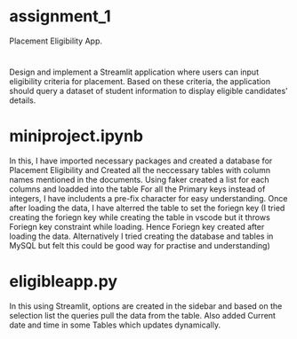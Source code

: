 # assignment_1
Placement Eligibility App. 
#
Design and implement a Streamlit application where users can input eligibility criteria for placement. Based on these criteria, the application should query a dataset of student information to display eligible candidates' details.
# miniproject.ipynb
In this, I have imported necessary packages and created a database for Placement Eligibility and Created all the neccessary tables with column names mentioned in the documents.
Using faker created a list for each columns and loadded into the table
For all the Primary keys instead of integers, I have includents a pre-fix character for easy understanding.
Once after loading the data, I have alterred the table to set the foriegn key (I tried creating the foriegn key while creating the table in vscode but it throws Foriegn key constraint while loading. Hence Foriegn key created after loading the data. Alternatively I tried creating the database and tables in MySQL but felt this could be good way for practise and understanding)
# eligibleapp.py
In this using Streamlit, options are created in the sidebar and based on the selection list the queries pull the data from the table.
Also added Current date and time in some Tables which updates dynamically.
